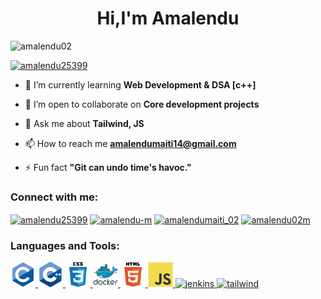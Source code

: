 <h1 align="center">Hi,I'm Amalendu</h1>
<p align="left"> <img src="https://komarev.com/ghpvc/?username=amalendu02&label=Profile%20views&color=0e75b6&style=flat" alt="amalendu02" /> </p>

<p align="left"> <a href="https://twitter.com/amalendu25399" target="blank"><img src="https://img.shields.io/twitter/follow/amalendu25399?logo=twitter&style=for-the-badge" alt="amalendu25399" /></a> </p>

- 🌱 I’m currently learning **Web Development & DSA [c++]**

- 👯 I’m open to collaborate on **Core development projects**

- 💬 Ask me about **Tailwind, JS**

- 📫 How to reach me **amalendumaiti14@gmail.com**

- ⚡ Fun fact **"Git can undo time's havoc."**

<h3 align="left">Connect with me:</h3>
<p align="left">
<a href="https://twitter.com/amalendu25399" target="blank"><img align="center" src="https://raw.githubusercontent.com/rahuldkjain/github-profile-readme-generator/master/src/images/icons/Social/twitter.svg" alt="amalendu25399" height="30" width="40" /></a>
<a href="https://linkedin.com/in/amalendu-m" target="blank"><img align="center" src="https://raw.githubusercontent.com/rahuldkjain/github-profile-readme-generator/master/src/images/icons/Social/linked-in-alt.svg" alt="amalendu-m" height="30" width="40" /></a>
<a href="https://www.leetcode.com/amalendumaiti_02" target="blank"><img align="center" src="https://raw.githubusercontent.com/rahuldkjain/github-profile-readme-generator/master/src/images/icons/Social/leet-code.svg" alt="amalendumaiti_02" height="30" width="40" /></a>
<a href="https://auth.geeksforgeeks.org/user/amalendu02m" target="blank"><img align="center" src="https://raw.githubusercontent.com/rahuldkjain/github-profile-readme-generator/master/src/images/icons/Social/geeks-for-geeks.svg" alt="amalendu02m" height="30" width="40" /></a>
</p>

<h3 align="left">Languages and Tools:</h3>
<p align="left"> <a href="https://www.cprogramming.com/" target="_blank" rel="noreferrer"> <img src="https://raw.githubusercontent.com/devicons/devicon/master/icons/c/c-original.svg" alt="c" width="40" height="40"/> </a> <a href="https://www.w3schools.com/cpp/" target="_blank" rel="noreferrer"> <img src="https://raw.githubusercontent.com/devicons/devicon/master/icons/cplusplus/cplusplus-original.svg" alt="cplusplus" width="40" height="40"/> </a> <a href="https://www.w3schools.com/css/" target="_blank" rel="noreferrer"> <img src="https://raw.githubusercontent.com/devicons/devicon/master/icons/css3/css3-original-wordmark.svg" alt="css3" width="40" height="40"/> </a> <a href="https://www.docker.com/" target="_blank" rel="noreferrer"> <img src="https://raw.githubusercontent.com/devicons/devicon/master/icons/docker/docker-original-wordmark.svg" alt="docker" width="40" height="40"/> </a> <a href="https://www.w3.org/html/" target="_blank" rel="noreferrer"> <img src="https://raw.githubusercontent.com/devicons/devicon/master/icons/html5/html5-original-wordmark.svg" alt="html5" width="40" height="40"/> </a> <a href="https://developer.mozilla.org/en-US/docs/Web/JavaScript" target="_blank" rel="noreferrer"> <img src="https://raw.githubusercontent.com/devicons/devicon/master/icons/javascript/javascript-original.svg" alt="javascript" width="40" height="40"/> </a> <a href="https://www.jenkins.io" target="_blank" rel="noreferrer"> <img src="https://www.vectorlogo.zone/logos/jenkins/jenkins-icon.svg" alt="jenkins" width="40" height="40"/> </a> <a href="https://tailwindcss.com/" target="_blank" rel="noreferrer"> <img src="https://www.vectorlogo.zone/logos/tailwindcss/tailwindcss-icon.svg" alt="tailwind" width="40" height="40"/> </a> </p>

